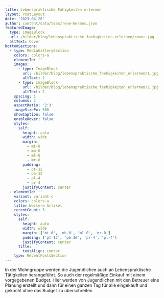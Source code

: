 ```yaml
---
title: Lebenspraktische Fähigkeiten erlernen
layout: PostLayout
date: '2023-04-26'
author: content/data/team/rene-hermes.json
featuredImage:
  type: ImageBlock
  url: /bilder/blog/lebenspraktische_faehigkeiten_erlernen/cover.jpg
  altText: Cover
bottomSections:
  - type: MediaGallerySection
    colors: colors-a
    elementId: ''
    images:
      - type: ImageBlock
        url: /bilder/blog/lebenspraktische_faehigkeiten_erlernen/1.jpg
        altText: 1
      - type: ImageBlock
        url: /bilder/blog/lebenspraktische_faehigkeiten_erlernen/2.jpg
        altText: 2
    spacing: 1
    columns: 2
    aspectRatio: '2:3'
    imageSizePx: 500
    showCaption: false
    enableHover: false
    styles:
      self:
        height: auto
        width: wide
        margin:
          - mt-0
          - mb-0
          - ml-0
          - mr-0
        padding:
          - pt-12
          - pb-12
          - pl-4
          - pr-4
        justifyContent: center
  - elementId: ''
    variant: variant-c
    colors: colors-a
    title: Weitere Artikel
    recentCount: 3
    styles:
      self:
        height: auto
        width: wide
        margin: ['mt-0', 'mb-0', 'ml-0', 'mr-0']
        padding: ['pt-12', 'pb-36', 'pr-4', 'pl-4']
        justifyContent: center
      title:
        textAlign: center
    type: RecentPostsSection
---
```


In der Wohngruppe werden die Jugendlichen auch an Lebenspraktische Tätigkeiten herangeführt. So auch der regelmäßige Einkauf mit einem vorgegebenen Budget. Hier werden von Jugendlichen mit den Betreuer eine Planung erstellt und dann für einen ganzen Tag für alle eingekauft und gekocht ohne das Budget zu überschreiten.
